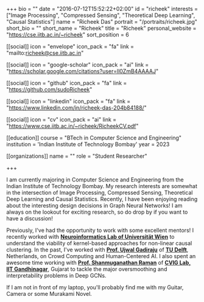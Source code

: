 +++
bio = ""
date = "2016-07-12T15:52:22+02:00"
id = "richeek"
interests = ["Image Processing", "Compressed Sensing", "Theoretical Deep Learning", "Causal Statistics"]
name = "Richeek Das"
portrait = "/portraits/richeek.jpg"
short_bio = ""
short_name = "Richeek"
title = "Richeek"
personal_website = "https://cse.iitb.ac.in/~richeek"
sort_position = 6

[[social]]
    icon = "envelope"
    icon_pack = "fa"
    link = "mailto:richeek@cse.iitb.ac.in"

[[social]]
    icon = "google-scholar"
    icon_pack = "ai"
    link = "https://scholar.google.com/citations?user=ll0ZmB4AAAAJ"

[[social]]
    icon = "github"
    icon_pack = "fa"
    link = "https://github.com/sudoRicheek"

[[social]]
    icon = "linkedin"
    icon_pack = "fa"
    link = "https://www.linkedin.com/in/richeek-das-204b84188/"

[[social]]
    icon = "cv"
    icon_pack = "ai"
    link = "https://www.cse.iitb.ac.in/~richeek/RicheekCV.pdf"

[[education]]
    course = "BTech in Computer Science and Engineering"
    institution = 'Indian Institute of Technology Bombay'
    year = 2023


[[organizations]]
    name = ""
    role = "Student Researcher"

+++

I am currently majoring in Computer Science and Engineering from the Indian Institute of Technology Bombay. My research interests are somewhat in the intersection of Image Processing, Compressed Sensing, Theoretical Deep Learning and Causal Statistics. Recently, I have been enjoying reading about the interesting design decisions in Graph Neural Networks! I am always on the lookout for exciting research, so do drop by if you want to have a discussion!

Previously, I've had the opportunity to work with some excellent mentors! I recently worked with <a href="https://ni.cs.univie.ac.at/"><b>Neuroinformatics Lab of Universität Wien</b></a> to understand the viability of kernel-based approaches for non-linear causal clustering. In the past, I've worked with <a href="http://ujwalgadiraju.com/"><b>Prof. Ujwal Gadiraju</b></a> of <a href="https://www.tudelft.nl/en/"><b>TU Delft</b></a>, Netherlands, on Crowd Computing and Human-Centered AI. I also spent an awesome time working with <a href="https://people.iitgn.ac.in/~shanmuga/"> <b>Prof. Shanmuganathan Raman</b></a> of <a href="https://iitgn.ac.in/"><b>CVIG Lab, IIT Gandhinagar</b></a>, Gujarat to tackle the major oversmoothing and interpretability problems in Deep GCNs.

If I am not in front of my laptop, you'll probably find me with my Guitar, Camera or some Murakami Novel.

<link rel="stylesheet" href="https://cdn.jsdelivr.net/gh/jpswalsh/academicons@1/css/academicons.min.css">
